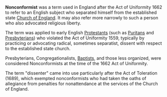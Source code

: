 **Nonconformist** was a term used in England after the Act of
Uniformity 1662 to refer to an English subject who separated
himself from the established state
[Church of England](Church_of_England "Church of England"). It may
also refer more narrowly to such a person who also advocated
religious liberty.

The term was applied to early English
[Protestants](Protestantism "Protestantism") (such as
[Puritans](Puritans "Puritans") and
[Presbyterians](Presbyterian "Presbyterian")) who violated the Act
of Uniformity 1559, typically by practicing or advocating radical,
sometimes separatist, dissent with respect to the established state
church.

Presbyterians, Congregationalists, [Baptists](Baptists "Baptists"),
and those less organized, were considered Nonconformists at the
time of the 1662 Act of Uniformity.

The term "dissenter" came into use particularly after the Act of
Toleration (1689), which exempted nonconformists who had taken the
oaths of allegiance from penalties for nonattendance at the
services of the Church of England.




